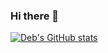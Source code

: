 ### Hi there 👋

[![Deb's GitHub stats](https://github-readme-stats.vercel.app/api?username=debjohnson33&count_private=true)](https://github.com/anuraghazra/github-readme-stats)
<!--
**debjohnson33/debjohnson33** is a ✨ _special_ ✨ repository because its `README.md` (this file) appears on your GitHub profile.

Here are some ideas to get you started:

- 🔭 I’m currently working on ...
- 🌱 I’m currently learning ...
- 👯 I’m looking to collaborate on ...
- 🤔 I’m looking for help with ...
- 💬 Ask me about ...
- 📫 How to reach me: ...
- 😄 Pronouns: ...
- ⚡ Fun fact: ...
-->
